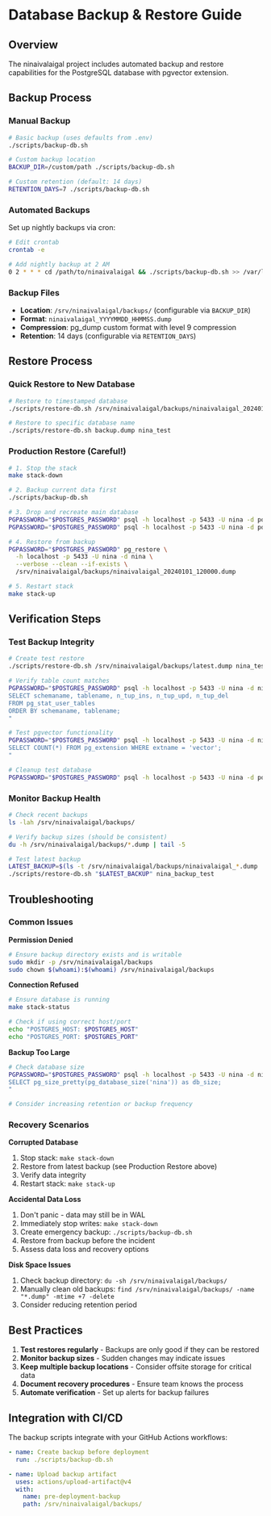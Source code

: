 # Database Backup & Restore Guide

## Overview

The ninaivalaigal project includes automated backup and restore capabilities for the PostgreSQL database with pgvector extension.

## Backup Process

### Manual Backup

```bash
# Basic backup (uses defaults from .env)
./scripts/backup-db.sh

# Custom backup location
BACKUP_DIR=/custom/path ./scripts/backup-db.sh

# Custom retention (default: 14 days)
RETENTION_DAYS=7 ./scripts/backup-db.sh
```

### Automated Backups

Set up nightly backups via cron:

```bash
# Edit crontab
crontab -e

# Add nightly backup at 2 AM
0 2 * * * cd /path/to/ninaivalaigal && ./scripts/backup-db.sh >> /var/log/ninaivalaigal-backup.log 2>&1
```

### Backup Files

- **Location**: `/srv/ninaivalaigal/backups/` (configurable via `BACKUP_DIR`)
- **Format**: `ninaivalaigal_YYYYMMDD_HHMMSS.dump`
- **Compression**: pg_dump custom format with level 9 compression
- **Retention**: 14 days (configurable via `RETENTION_DAYS`)

## Restore Process

### Quick Restore to New Database

```bash
# Restore to timestamped database
./scripts/restore-db.sh /srv/ninaivalaigal/backups/ninaivalaigal_20240101_120000.dump

# Restore to specific database name
./scripts/restore-db.sh backup.dump nina_test
```

### Production Restore (Careful!)

```bash
# 1. Stop the stack
make stack-down

# 2. Backup current data first
./scripts/backup-db.sh

# 3. Drop and recreate main database
PGPASSWORD="$POSTGRES_PASSWORD" psql -h localhost -p 5433 -U nina -d postgres -c "DROP DATABASE IF EXISTS nina;"
PGPASSWORD="$POSTGRES_PASSWORD" psql -h localhost -p 5433 -U nina -d postgres -c "CREATE DATABASE nina;"

# 4. Restore from backup
PGPASSWORD="$POSTGRES_PASSWORD" pg_restore \
  -h localhost -p 5433 -U nina -d nina \
  --verbose --clean --if-exists \
  /srv/ninaivalaigal/backups/ninaivalaigal_20240101_120000.dump

# 5. Restart stack
make stack-up
```

## Verification Steps

### Test Backup Integrity

```bash
# Create test restore
./scripts/restore-db.sh /srv/ninaivalaigal/backups/latest.dump nina_test

# Verify table count matches
PGPASSWORD="$POSTGRES_PASSWORD" psql -h localhost -p 5433 -U nina -d nina_test -c "
SELECT schemaname, tablename, n_tup_ins, n_tup_upd, n_tup_del
FROM pg_stat_user_tables
ORDER BY schemaname, tablename;
"

# Test pgvector functionality
PGPASSWORD="$POSTGRES_PASSWORD" psql -h localhost -p 5433 -U nina -d nina_test -c "
SELECT COUNT(*) FROM pg_extension WHERE extname = 'vector';
"

# Cleanup test database
PGPASSWORD="$POSTGRES_PASSWORD" psql -h localhost -p 5433 -U nina -d postgres -c "DROP DATABASE nina_test;"
```

### Monitor Backup Health

```bash
# Check recent backups
ls -lah /srv/ninaivalaigal/backups/

# Verify backup sizes (should be consistent)
du -h /srv/ninaivalaigal/backups/*.dump | tail -5

# Test latest backup
LATEST_BACKUP=$(ls -t /srv/ninaivalaigal/backups/ninaivalaigal_*.dump | head -1)
./scripts/restore-db.sh "$LATEST_BACKUP" nina_backup_test
```

## Troubleshooting

### Common Issues

**Permission Denied**
```bash
# Ensure backup directory exists and is writable
sudo mkdir -p /srv/ninaivalaigal/backups
sudo chown $(whoami):$(whoami) /srv/ninaivalaigal/backups
```

**Connection Refused**
```bash
# Ensure database is running
make stack-status

# Check if using correct host/port
echo "POSTGRES_HOST: $POSTGRES_HOST"
echo "POSTGRES_PORT: $POSTGRES_PORT"
```

**Backup Too Large**
```bash
# Check database size
PGPASSWORD="$POSTGRES_PASSWORD" psql -h localhost -p 5433 -U nina -d nina -c "
SELECT pg_size_pretty(pg_database_size('nina')) as db_size;
"

# Consider increasing retention or backup frequency
```

### Recovery Scenarios

**Corrupted Database**
1. Stop stack: `make stack-down`
2. Restore from latest backup (see Production Restore above)
3. Verify data integrity
4. Restart stack: `make stack-up`

**Accidental Data Loss**
1. Don't panic - data may still be in WAL
2. Immediately stop writes: `make stack-down`
3. Create emergency backup: `./scripts/backup-db.sh`
4. Restore from backup before the incident
5. Assess data loss and recovery options

**Disk Space Issues**
1. Check backup directory: `du -sh /srv/ninaivalaigal/backups/`
2. Manually clean old backups: `find /srv/ninaivalaigal/backups/ -name "*.dump" -mtime +7 -delete`
3. Consider reducing retention period

## Best Practices

1. **Test restores regularly** - Backups are only good if they can be restored
2. **Monitor backup sizes** - Sudden changes may indicate issues
3. **Keep multiple backup locations** - Consider offsite storage for critical data
4. **Document recovery procedures** - Ensure team knows the process
5. **Automate verification** - Set up alerts for backup failures

## Integration with CI/CD

The backup scripts integrate with your GitHub Actions workflows:

```yaml
- name: Create backup before deployment
  run: ./scripts/backup-db.sh

- name: Upload backup artifact
  uses: actions/upload-artifact@v4
  with:
    name: pre-deployment-backup
    path: /srv/ninaivalaigal/backups/
```
